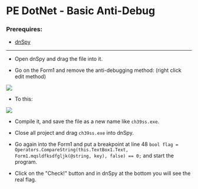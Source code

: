 # PE DotNet - Basic Anti-Debug

### Prerequires:

- <a href="https://github.com/dnSpy/dnSpy" rel="nofollow">dnSpy</a>

-----------------

- Open dnSpy and drag the file into it.

- Go on the Form1 and remove the anti-debugging method: (right click edit method)

<img src="https://cdn.discordapp.com/attachments/862667483709440010/863037353408069642/unknown.png">

- To this:

<img src="https://cdn.discordapp.com/attachments/862667483709440010/863037525378334731/unknown.png">

- Compile it, and save the file as a new name like ``ch39ss.exe``.

- Close all project and drag ``ch39ss.exe`` into dnSpy.

- Go again into the Form1 and put a breakpoint at line 48 ``bool flag = Operators.CompareString(this.TextBox1.Text, Form1.mqsldfksdfgljk(@string, key), false) == 0;`` and start the program.

- Click on the "Check!" button and in dnSpy at the bottom you will see the real flag.
